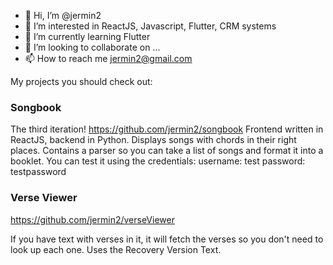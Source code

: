 - 👋 Hi, I’m @jermin2
- 👀 I’m interested in ReactJS, Javascript, Flutter, CRM systems
- 🌱 I’m currently learning Flutter
- 💞️ I’m looking to collaborate on ...
- 📫 How to reach me jermin2@gmail.com

My projects you should check out:

### Songbook
The third iteration! 
https://github.com/jermin2/songbook
Frontend written in ReactJS, backend in Python. Displays songs with chords in their right places. Contains a parser so you can take a list of songs and format it into a booklet. You can test it using the credentials: 
username: test
password: testpassword

### Verse Viewer
https://github.com/jermin2/verseViewer

If you have text with verses in it, it will fetch the verses so you don't need to look up each one. Uses the Recovery Version Text. 


<!---
jermin2/jermin2 is a ✨ special ✨ repository because its `README.md` (this file) appears on your GitHub profile.
You can click the Preview link to take a look at your changes.
--->
